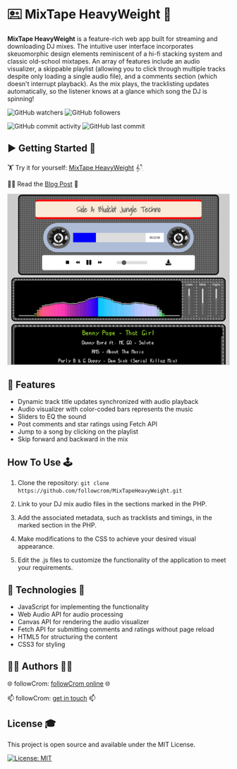 # 🖭 MixTape HeavyWeight 🥊

**MixTape HeavyWeight** is a feature-rich web app built for streaming and downloading DJ mixes. The intuitive user interface incorporates skeuomorphic design elements reminiscent of a hi-fi stacking system and classic old-school mixtapes. An array of features include an audio visualizer, a skippable playlist (allowing you to click through multiple tracks despite only loading a single audio file), and a comments section (which doesn't interrupt playback). As the mix plays, the tracklisting updates automatically, so the listener knows at a glance which song the DJ is spinning!

![GitHub watchers](https://img.shields.io/github/watchers/followcrom/MixTapeHeavyWeight?style=social) ![GitHub followers](https://img.shields.io/github/followers/followcrom?style=social)

![GitHub commit activity](https://img.shields.io/github/commit-activity/m/followcrom/MixTapeHeavyWeight)
![GitHub last commit](https://img.shields.io/github/last-commit/followcrom/MixTapeHeavyWeight)

## ▶️ Getting Started 🚦

🏋 Try it for yourself: [MixTape HeavyWeight](https://mixtape-heavyweight.one/gf/noodles.php) 𝄞⨾𓍢ִ໋

💪🏾 Read the [Blog Post](https://medium.com/@followcrom/mixtape-heavyweight-259444d11ca9) 🤼

![MixTape HeavyWeight website](imgs/gh_readme_img.jpg "MixTape HeavyWeight website")

## 💫 Features

- Dynamic track title updates synchronized with audio playback
- Audio visualizer with color-coded bars represents the music
- Sliders to EQ the sound
- Post comments and star ratings using Fetch API
- Jump to a song by clicking on the playlist
- Skip forward and backward in the mix

## How To Use 🕹️

1. Clone the repository:
   `git clone https://github.com/followcrom/MixTapeHeavyWeight.git`

2. Link to your DJ mix audio files in the sections marked in the PHP.

3. Add the associated metadata, such as tracklists and timings, in the marked section in the PHP.

4. Make modifications to the CSS to achieve your desired visual appearance.

5. Edit the .js files to customize the functionality of the application to meet your requirements.

## 🤖 Technologies 🦾

- JavaScript for implementing the functionality
- Web Audio API for audio processing
- Canvas API for rendering the audio visualizer
- Fetch API for submitting comments and ratings without page reload
- HTML5 for structuring the content
- CSS3 for styling

## ✍🏻 Authors 🙋‍♂️

🌐 followCrom: [followCrom online](https://followcrom.com/index.html) 🌐

📫 followCrom: [get in touch](https://followcrom.com/contact/contact.php) 📫

## License 🎓

This project is open source and available under the MIT License.

[![License: MIT](https://img.shields.io/badge/License-MIT-green.svg)](https://opensource.org/licenses/MIT)
